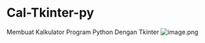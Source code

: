 # Cal-Tkinter-py
Membuat Kalkulator Program Python Dengan Tkinter
![image.png]( {https://ediweb.dev/media/inline-image/2020/10/24/kalkulator-python-tkinter.gif} )

